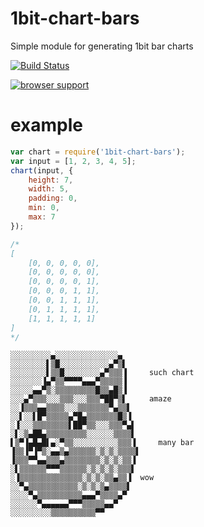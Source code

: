 1bit-chart-bars
===============

Simple module for generating 1bit bar charts

[![Build Status](https://travis-ci.org/dogestats/1bit-chart-bars.svg?branch=master)](https://travis-ci.org/dogestats/1bit-chart-bars)

[![browser support](https://ci.testling.com/dogestats/1bit-chart-bars.png)
](https://ci.testling.com/dogestats/1bit-chart-bars)

# example

``` js
var chart = require('1bit-chart-bars');
var input = [1, 2, 3, 4, 5];
chart(input, {
    height: 7,
    width: 5,
    padding: 0,
    min: 0,
    max: 7
});

/*
[
    [0, 0, 0, 0, 0],
    [0, 0, 0, 0, 0],
    [0, 0, 0, 0, 1],
    [0, 0, 0, 1, 1],
    [0, 0, 1, 1, 1],
    [0, 1, 1, 1, 1],
    [1, 1, 1, 1, 1]
]
*/
```

```
░░░░░░░░░▄░░░░░░░░░░░░░░▄ 
░░░░░░░░▌▒█░░░░░░░░░░░▄▀▒▌ 
░░░░░░░░▌▒▒█░░░░░░░░▄▀▒▒▒▐     such chart
░░░░░░░▐▄▀▒▒▀▀▀▀▄▄▄▀▒▒▒▒▒▐ 
░░░░░▄▄▀▒░▒▒▒▒▒▒▒▒▒█▒▒▄█▒▐ 
░░░▄▀▒▒▒░░░▒▒▒░░░▒▒▒▀██▀▒▌     amaze
░░▐▒▒▒▄▄▒▒▒▒░░░▒▒▒▒▒▒▒▀▄▒▒▌ 
░░▌░░▌█▀▒▒▒▒▒▄▀█▄▒▒▒▒▒▒▒█▒▐ 
░▐░░░▒▒▒▒▒▒▒▒▌██▀▒▒░░░▒▒▒▀▄▌ 
░▌░▒▄██▄▒▒▒▒▒▒▒▒▒░░░░░░▒▒▒▒▌ 
▌▒▀▐▄█▄█▌▄░▀▒▒░░░░░░░░░░▒▒▒▐     many bar
▐▒▒▐▀▐▀▒░▄▄▒▄▒▒▒▒▒▒░▒░▒░▒▒▒▒▌ 
▐▒▒▒▀▀▄▄▒▒▒▄▒▒▒▒▒▒▒▒░▒░▒░▒▒▐ 
░▌▒▒▒▒▒▒▀▀▀▒▒▒▒▒▒░▒░▒░▒░▒▒▒▌ 
░▐▒▒▒▒▒▒▒▒▒▒▒▒▒▒░▒░▒░▒▒▄▒▒▐  wow
░░▀▄▒▒▒▒▒▒▒▒▒▒▒░▒░▒░▒▄▒▒▒▒▌ 
░░░░▀▄▒▒▒▒▒▒▒▒▒▒▄▄▄▀▒▒▒▒▄▀ 
░░░░░░▀▄▄▄▄▄▄▀▀▀▒▒▒▒▒▄▄▀ 
░░░░░░░░░▒▒▒▒▒▒▒▒▒▒▀▀
```
